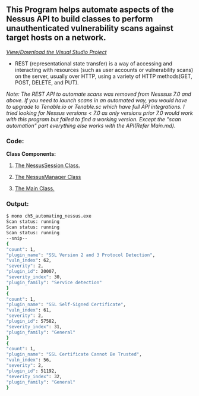 ## This Program helps automate aspects of the Nessus API to build classes to perform unauthenticated vulnerability scans against target hosts on a network.

_[View/Download the Visual Studio Project](https://github.com/m3rcer/C-Sharp-Hax/tree/main/Ch5/vs)_

* REST (representational state transfer) is a way of accessing and interacting with resources (such as user accounts or vulnerability scans) on the server, usually over HTTP, using a variety of HTTP methods(GET, POST, DELETE, and PUT).

_Note:_ 
_The REST API to automate scans was removed from Nesssus 7.0 and above. If you need to launch scans in an automated way, you would have to upgrade to Tenable.io or Tenable.sc which have full API integrations. 
I tried looking for Nessus versions < 7.0 as only versions prior 7.0 would work with this program but failed to find a working version. Except the "scan automation" part everything else works with the API(Refer Main.md)_.



### Code:

**Class Components:**

1. [The NessusSession Class.](NessusSession.md)

2. [The NessusManager Class](NessusManager.md)

3. [The Main Class.](Main.md)


### Output:

```bash
$ mono ch5_automating_nessus.exe
Scan status: running
Scan status: running
Scan status: running
--snip--
{
"count": 1,
"plugin_name": "SSL Version 2 and 3 Protocol Detection",
"vuln_index": 62,
"severity": 2,
"plugin_id": 20007,
"severity_index": 30,
"plugin_family": "Service detection"
}
{
"count": 1,
"plugin_name": "SSL Self-Signed Certificate",
"vuln_index": 61,
"severity": 2,
"plugin_id": 57582,
"severity_index": 31,
"plugin_family": "General"
}
{
"count": 1,
"plugin_name": "SSL Certificate Cannot Be Trusted",
"vuln_index": 56,
"severity": 2,
"plugin_id": 51192,
"severity_index": 32,
"plugin_family": "General"
}
```

